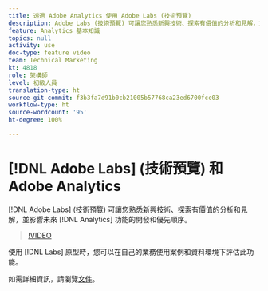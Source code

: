 ```yaml
---
title: 透過 Adobe Analytics 使用 Adobe Labs (技術預覽)
description: Adobe Labs (技術預覽) 可讓您熟悉新興技術、探索有價值的分析和見解，並影響未來 Analytics 功能的開發和優先順序。
feature: Analytics 基本知識
topics: null
activity: use
doc-type: feature video
team: Technical Marketing
kt: 4818
role: 架構師
level: 初級人員
translation-type: ht
source-git-commit: f3b3fa7d91b0cb21005b57768ca23ed6700fcc03
workflow-type: ht
source-wordcount: '95'
ht-degree: 100%

---
```



# [!DNL Adobe Labs] (技術預覽) 和 Adobe Analytics

[!DNL Adobe Labs] (技術預覽) 可讓您熟悉新興技術、探索有價值的分析和見解，並影響未來 [!DNL Analytics] 功能的開發和優先順序。

>[!VIDEO](https://video.tv.adobe.com/v/32841/?quality=12)

使用 [!DNL Labs] 原型時，您可以在自己的業務使用案例和資料環境下評估此功能。

如需詳細資訊，請瀏覽[文件](https://docs.adobe.com/content/help/zh-Hant/analytics/analyze/tech-previews/overview.html)。

